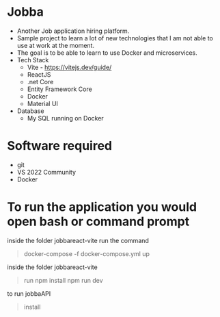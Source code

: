 # Jobba
- Another Job application hiring platform.
- Sample project to learn a lot of new technologies that I am not able to use at work at the moment.
- The goal is to be able to learn to use Docker and microservices.
- Tech Stack
  - Vite - https://vitejs.dev/guide/
  - ReactJS
  - .net Core
  - Entity Framework Core
  - Docker
  - Material UI
- Database
  - My SQL running on Docker
# Software required
 - git
 - VS 2022 Community
 - Docker
# To run the application you would open bash or command prompt

inside the folder jobbareact-vite run the command
 > docker-compose -f docker-compose.yml up

inside the folder jobbareact-vite
 > run npm install
 > npm run dev

to run jobbaAPI
 > install 
